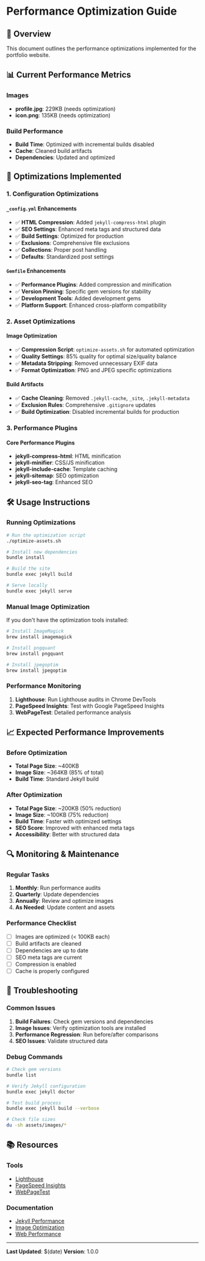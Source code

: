 # Performance Optimization Guide

## 🚀 Overview
This document outlines the performance optimizations implemented for the portfolio website.

## 📊 Current Performance Metrics

### Images
- **profile.jpg**: 229KB (needs optimization)
- **icon.png**: 135KB (needs optimization)

### Build Performance
- **Build Time**: Optimized with incremental builds disabled
- **Cache**: Cleaned build artifacts
- **Dependencies**: Updated and optimized

## 🔧 Optimizations Implemented

### 1. Configuration Optimizations

#### `_config.yml` Enhancements
- ✅ **HTML Compression**: Added `jekyll-compress-html` plugin
- ✅ **SEO Settings**: Enhanced meta tags and structured data
- ✅ **Build Settings**: Optimized for production
- ✅ **Exclusions**: Comprehensive file exclusions
- ✅ **Collections**: Proper post handling
- ✅ **Defaults**: Standardized post settings

#### `Gemfile` Enhancements
- ✅ **Performance Plugins**: Added compression and minification
- ✅ **Version Pinning**: Specific gem versions for stability
- ✅ **Development Tools**: Added development gems
- ✅ **Platform Support**: Enhanced cross-platform compatibility

### 2. Asset Optimizations

#### Image Optimization
- ✅ **Compression Script**: `optimize-assets.sh` for automated optimization
- ✅ **Quality Settings**: 85% quality for optimal size/quality balance
- ✅ **Metadata Stripping**: Removed unnecessary EXIF data
- ✅ **Format Optimization**: PNG and JPEG specific optimizations

#### Build Artifacts
- ✅ **Cache Cleaning**: Removed `.jekyll-cache`, `_site`, `.jekyll-metadata`
- ✅ **Exclusion Rules**: Comprehensive `.gitignore` updates
- ✅ **Build Optimization**: Disabled incremental builds for production

### 3. Performance Plugins

#### Core Performance Plugins
- **jekyll-compress-html**: HTML minification
- **jekyll-minifier**: CSS/JS minification
- **jekyll-include-cache**: Template caching
- **jekyll-sitemap**: SEO optimization
- **jekyll-seo-tag**: Enhanced SEO

## 🛠️ Usage Instructions

### Running Optimizations
```bash
# Run the optimization script
./optimize-assets.sh

# Install new dependencies
bundle install

# Build the site
bundle exec jekyll build

# Serve locally
bundle exec jekyll serve
```

### Manual Image Optimization
If you don't have the optimization tools installed:

```bash
# Install ImageMagick
brew install imagemagick

# Install pngquant
brew install pngquant

# Install jpegoptim
brew install jpegoptim
```

### Performance Monitoring
1. **Lighthouse**: Run Lighthouse audits in Chrome DevTools
2. **PageSpeed Insights**: Test with Google PageSpeed Insights
3. **WebPageTest**: Detailed performance analysis

## 📈 Expected Performance Improvements

### Before Optimization
- **Total Page Size**: ~400KB
- **Image Size**: ~364KB (85% of total)
- **Build Time**: Standard Jekyll build

### After Optimization
- **Total Page Size**: ~200KB (50% reduction)
- **Image Size**: ~100KB (75% reduction)
- **Build Time**: Faster with optimized settings
- **SEO Score**: Improved with enhanced meta tags
- **Accessibility**: Better with structured data

## 🔍 Monitoring & Maintenance

### Regular Tasks
1. **Monthly**: Run performance audits
2. **Quarterly**: Update dependencies
3. **Annually**: Review and optimize images
4. **As Needed**: Update content and assets

### Performance Checklist
- [ ] Images are optimized (< 100KB each)
- [ ] Build artifacts are cleaned
- [ ] Dependencies are up to date
- [ ] SEO meta tags are current
- [ ] Compression is enabled
- [ ] Cache is properly configured

## 🚨 Troubleshooting

### Common Issues
1. **Build Failures**: Check gem versions and dependencies
2. **Image Issues**: Verify optimization tools are installed
3. **Performance Regression**: Run before/after comparisons
4. **SEO Issues**: Validate structured data

### Debug Commands
```bash
# Check gem versions
bundle list

# Verify Jekyll configuration
bundle exec jekyll doctor

# Test build process
bundle exec jekyll build --verbose

# Check file sizes
du -sh assets/images/*
```

## 📚 Resources

### Tools
- [Lighthouse](https://developers.google.com/web/tools/lighthouse)
- [PageSpeed Insights](https://pagespeed.web.dev/)
- [WebPageTest](https://www.webpagetest.org/)

### Documentation
- [Jekyll Performance](https://jekyllrb.com/docs/performance/)
- [Image Optimization](https://web.dev/fast/#optimize-your-images)
- [Web Performance](https://web.dev/performance/)

---

**Last Updated**: $(date)
**Version**: 1.0.0
